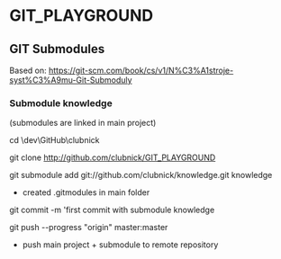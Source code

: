 # GIT_PLAYGROUND

## GIT Submodules 
Based on: https://git-scm.com/book/cs/v1/N%C3%A1stroje-syst%C3%A9mu-Git-Submoduly

### Submodule knowledge
 (submodules are linked in main project)
 
 cd \dev\GitHub\clubnick
 
 git clone http://github.com/clubnick/GIT_PLAYGROUND
 
 git submodule add git://github.com/clubnick/knowledge.git knowledge
 - created .gitmodules in main folder
 
 git commit -m 'first commit with submodule knowledge
 
 git push --progress "origin" master:master
 - push main project + submodule to remote repository
